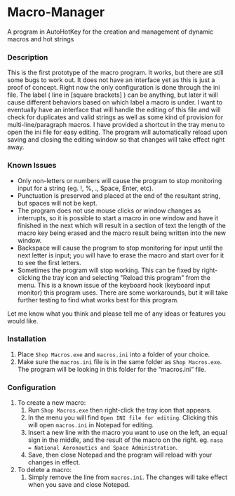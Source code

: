 # Macro-Manager
A program in AutoHotKey for the creation and management of dynamic macros and hot strings

### Description
This is the first prototype of the macro program. It works, but there are still some bugs to work out. It does not have an interface yet as this is just a proof of concept.
Right now the only configuration is done through the ini file. The label ( line in [square brackets] ) can be anything, but later it will cause different behaviors based on which label a macro is under. I want to eventually have an interface that will handle the editing of this file and will check for duplicates and valid strings as well as some kind of provision for multi-line/paragraph macros.
I have provided a shortcut in the tray menu to open the ini file for easy editing. The program will automatically reload upon saving and closing the editing window so that changes will take effect right away.

### Known Issues
- Only non-letters or numbers will cause the program to stop monitoring input for a string
  (eg. !, %, ., Space, Enter, etc).
- Punctuation is preserved and placed at the end of the resultant string, but spaces will not be kept.
- The program does not use mouse clicks or window changes as interrupts, so it is possible to start a macro in one window and have it finished in the next which will result in a section of text the length of the macro key being erased and the macro result being written into the new window.
- Backspace will cause the program to stop monitoring for input until the next letter is input; you will have to erase the macro and start over for it to see the first letters.
- Sometimes the program will stop working. This can be fixed by right-clicking the tray icon and selecting "Reload this program" from the menu. This is a known issue of the keyboard hook (keyboard input monitor) this program uses. There are some workarounds, but it will take further testing to find what works best for this program.

Let me know what you think and please tell me of any ideas or features you would like.

### Installation
1. Place `Shop Macros.exe` and `macros.ini` into a folder of your choice.
1. Make sure the `macros.ini` file is in the same folder as `Shop Macros.exe`. The program will be looking in this folder for the “macros.ini” file.
### Configuration
1. To create a new macro:
    1. Run `Shop Macros.exe` then right-click the tray icon that appears.
    1. In the menu you will find `Open INI file for editing`. Clicking this will open `macros.ini` in Notepad for editing.
    1. Insert a new line with the macro you want to use on the left, an equal sign in the middle, and the result of the macro on the right.
eg. `nasa = National Aeronautics and Space Administration`.
    1. Save, then close Notepad and the program will reload with your changes in effect.
1. To delete a macro:
    1. Simply remove the line from `macros.ini`. The changes will take effect when you save and close Notepad.
